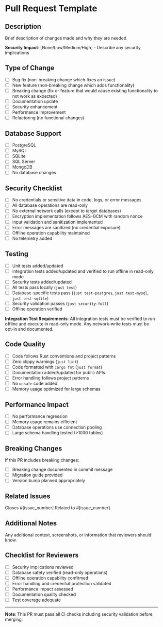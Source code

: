 # Pull Request Template

## Description

Brief description of changes made and why they are needed.

**Security Impact**: [None/Low/Medium/High] - Describe any security implications

## Type of Change

- [ ] Bug fix (non-breaking change which fixes an issue)
- [ ] New feature (non-breaking change which adds functionality)
- [ ] Breaking change (fix or feature that would cause existing functionality to not work as expected)
- [ ] Documentation update
- [ ] Security enhancement
- [ ] Performance improvement
- [ ] Refactoring (no functional changes)

## Database Support

- [ ] PostgreSQL
- [ ] MySQL
- [ ] SQLite
- [ ] SQL Server
- [ ] MongoDB
- [ ] No database changes

## Security Checklist

- [ ] No credentials or sensitive data in code, logs, or error messages
- [ ] All database operations are read-only
- [ ] No external network calls (except to target databases)
- [ ] Encryption implementation follows AES-GCM with random nonce
- [ ] Input validation and sanitization implemented
- [ ] Error messages are sanitized (no credential exposure)
- [ ] Offline operation capability maintained
- [ ] No telemetry added

## Testing

- [ ] Unit tests added/updated
- [ ] Integration tests added/updated and verified to run offline in read-only mode
- [ ] Security tests added/updated
- [ ] All tests pass locally (`just test`)
- [ ] Database-specific tests pass (`just test-postgres`, `just test-mysql`, `just test-sqlite`)
- [ ] Security validation passes (`just security-full`)
- [ ] Offline operation verified

**Integration Test Requirements**: All integration tests must be verified to run offline and execute in read-only mode. Any network-write tests must be opt-in and documented.

## Code Quality

- [ ] Code follows Rust conventions and project patterns
- [ ] Zero clippy warnings (`just lint`)
- [ ] Code formatted with `cargo fmt` (`just format`)
- [ ] Documentation added/updated for public APIs
- [ ] Error handling follows project patterns
- [ ] No `unsafe` code added
- [ ] Memory usage optimized for large schemas

## Performance Impact

- [ ] No performance regression
- [ ] Memory usage remains efficient
- [ ] Database operations use connection pooling
- [ ] Large schema handling tested (>1000 tables)

## Breaking Changes

If this PR includes breaking changes:

- [ ] Breaking change documented in commit message
- [ ] Migration guide provided
- [ ] Version bump planned appropriately

## Related Issues

Closes #[issue_number]
Related to #[issue_number]

## Additional Notes

Any additional context, screenshots, or information that reviewers should know.

## Checklist for Reviewers

- [ ] Security implications reviewed
- [ ] Database safety verified (read-only operations)
- [ ] Offline operation capability confirmed
- [ ] Error handling and credential protection validated
- [ ] Performance impact assessed
- [ ] Documentation quality checked
- [ ] Test coverage adequate

---

**Note**: This PR must pass all CI checks including security validation before merging.
